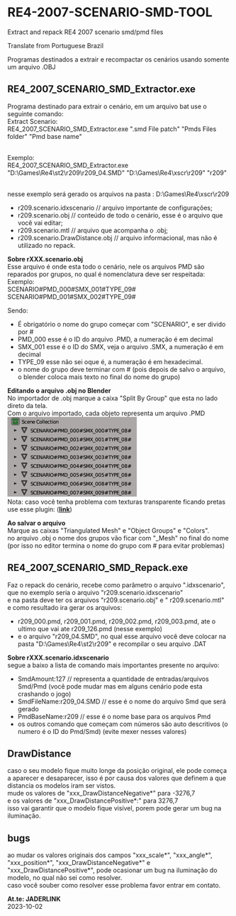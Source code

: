 # RE4-2007-SCENARIO-SMD-TOOL
Extract and repack RE4 2007 scenario smd/pmd files

Translate from Portuguese Brazil

Programas destinados a extrair e recompactar os cenários usando somente um arquivo .OBJ

 ## RE4_2007_SCENARIO_SMD_Extractor.exe

Programa destinado para extrair o cenário, em um arquivo bat use o seguinte comando:
<br>Extract Scenario:
<br>RE4_2007_SCENARIO_SMD_Extractor.exe ".smd File patch" "Pmds Files folder" "Pmd base name"

<br>Exemplo:
<br>RE4_2007_SCENARIO_SMD_Extractor.exe "D:\Games\Re4\st2\r209\r209_04.SMD" "D:\Games\Re4\xscr\r209" "r209"

<br> nesse exemplo será gerado os arquivos na pasta : D:\Games\Re4\xscr\r209

* r209.scenario.idxscenario  // arquivo importante de configurações;
* r209.scenario.obj // conteúdo de todo o cenário, esse é o arquivo que você vai editar;
* r209.scenario.mtl // arquivo que acompanha o .obj;
* r209.scenario.DrawDistance.obj // arquivo informacional, mas não é utilizado no repack.

**Sobre rXXX.scenario.obj**
<br>Esse arquivo é onde esta todo o cenário, nele os arquivos PMD são reparados por grupos, no qual é nomenclatura deve ser respeitada:
<br> Exemplo:
<br> SCENARIO#PMD_000#SMX_001#TYPE_09#
<br> SCENARIO#PMD_001#SMX_002#TYPE_09#

Sendo:
* É obrigatório o nome do grupo começar com "SCENARIO", e ser divido por #
* PMD_000 esse é o ID do arquivo .PMD, a numeração é em decimal
* SMX_001 esse é o ID do SMX, veja o arquivo .SMX,  a numeração é em decimal
* TYPE_09 esse não sei oque é, a numeração é em hexadecimal.
* o nome do grupo deve terminar com # (pois depois de salvo o arquivo, o blender coloca mais texto no final do nome do grupo)

**Editando o arquivo .obj no Blender**
<br>No importador de .obj marque a caixa "Split By Group" que esta no lado direto da tela.
<br>Com o arquivo importado, cada objeto representa um arquivo .PMD
![Groups](Groups.png)
<br>Nota: caso você tenha problema com texturas transparente ficando pretas use esse plugin: (**[link](https://github.com/JADERLINK/Blender_Transparency_Fix_Plugin)**) 

**Ao salvar o arquivo**
<br>Marque as caixas "Triangulated Mesh" e "Object Groups" e "Colors".
<br> no arquivo .obj o nome dos grupos vão ficar com "_Mesh" no final do nome (por isso no editor termina o nome do grupo com # para evitar problemas)

## RE4_2007_SCENARIO_SMD_Repack.exe
Faz o repack do cenário, recebe como parâmetro o arquivo ".idxscenario", 
<br>que no exemplo seria o arquivo "r209.scenario.idxscenario"
<br>e na pasta deve ter os arquivos "r209.scenario.obj" e " r209.scenario.mtl"
<br> e como resultado ira gerar os arquivos:
* r209_000.pmd, r209_001.pmd, r209_002.pmd, r209_003.pmd, ate o ultimo que vai ate r209_126.pmd (nesse exemplo)
* e o arquivo "r209_04.SMD", no qual esse arquivo você deve colocar na pasta "D:\Games\Re4\st2\r209" e recompilar o seu arquivo .DAT


**Sobre rXXX.scenario.idxscenario**
<br>segue a baixo a lista de comando mais importantes presente no arquivo:

* SmdAmount:127 // representa a quantidade de entradas/arquivos Smd/Pmd (você pode mudar mas em alguns cenário pode esta crashando o jogo)
* SmdFileName:r209_04.SMD // esse é o nome do arquivo Smd que será gerado
* PmdBaseName:r209 // esse é o nome base para os arquivos Pmd
* os outros comando que começam com números são auto descritivos (o numero é o ID do Pmd/Smd) (evite mexer nesses valores)

## DrawDistance
caso o seu modelo fique muito longe da posição original, ele pode começa a aparecer e desaparecer, isso é por causa dos valores que definem a que distancia os modelos iram ser vistos.
<br> mude os valores de "xxx_DrawDistanceNegative*" para -3276,7
<br> e os valores de "xxx_DrawDistancePositive*:" para 3276,7
<br> isso vai garantir que o modelo fique visível, porem pode gerar um bug na iluminação.

## bugs
ao mudar os valores originais dos campos "xxx_scale*", "xxx_angle*", "xxx_position*", "xxx_DrawDistanceNegative*" e "xxx_DrawDistancePositive*", pode ocasionar um bug na iluminação do modelo, no qual não sei como resolver.
<br> caso você souber como resolver esse problema favor entrar em contato.


**At.te: JADERLINK**
<br>2023-10-02